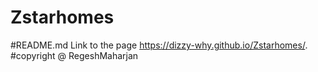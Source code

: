 # Zstarhomes
#README.md
Link to the page
 https://dizzy-why.github.io/Zstarhomes/. 
#copyright @ RegeshMaharjan
